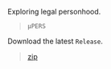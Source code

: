 Exploring legal personhood.

> `µPERS`

Download the latest `Release`.

>[zip](https://github.com/PersonHood/Personhood/archive/refs/tags/v2.2.zip)

